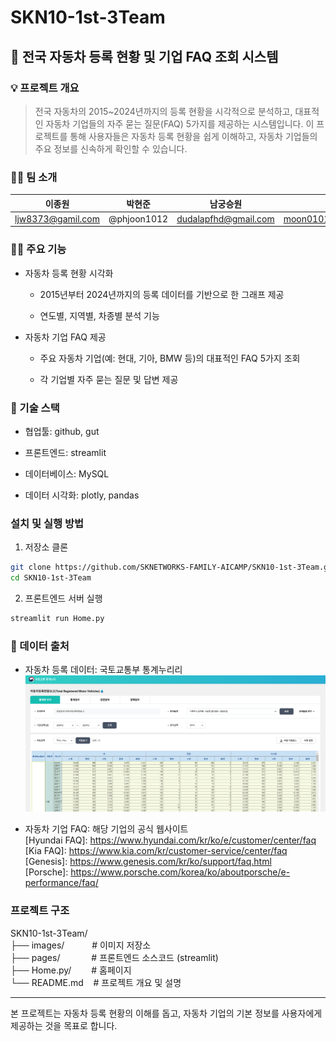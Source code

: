 # SKN10-1st-3Team

## 🚗 전국 자동차 등록 현황 및 기업 FAQ 조회 시스템

### 💡 프로젝트 개요

>전국 자동차의 2015~2024년까지의 등록 현황을 시각적으로 분석하고, 대표적인 자동차 기업들의 자주 묻는 질문(FAQ) 5가지를 제공하는 시스템입니다. 이 프로젝트를 통해 사용자들은 자동차 등록 현황을 쉽게 이해하고, 자동차 기업들의 주요 정보를 신속하게 확인할 수 있습니다.

### 👯‍♂️ 팀 소개

|이종원|박현준|남궁승원|문승기|이태수|장윤홍|
|:---:|:----:|:-----:|:---:|:----:|:----:|
|ljw8373@gamil.com|@phjoon1012|dudalapfhd@gmail.com|moon010103@naver.com|beartaesu@naver.com|ccbb15379@naver.com

### 🧑‍💻 주요 기능

- 자동차 등록 현황 시각화

    - 2015년부터 2024년까지의 등록 데이터를 기반으로 한 그래프 제공

    - 연도별, 지역별, 차종별 분석 기능

- 자동차 기업 FAQ 제공

    - 주요 자동차 기업(예: 현대, 기아, BMW 등)의 대표적인 FAQ 5가지 조회

    - 각 기업별 자주 묻는 질문 및 답변 제공

### 🔧 기술 스택

- 협업툴: github, gut

- 프론트엔드: streamlit

- 데이터베이스: MySQL

- 데이터 시각화: plotly, pandas

### 설치 및 실행 방법

1. 저장소 클론

```bash
git clone https://github.com/SKNETWORKS-FAMILY-AICAMP/SKN10-1st-3Team.git
cd SKN10-1st-3Team
```

2. 프론트엔드 서버 실행

```bash
streamlit run Home.py
```

### 📑 데이터 출처

- 자동차 등록 데이터: 국토교통부 통계누리리
![data image](./images/data_1.png)

- 자동차 기업 FAQ: 해당 기업의 공식 웹사이트   
\[Hyundai FAQ]: https://www.hyundai.com/kr/ko/e/customer/center/faq   
\[Kia FAQ]: https://www.kia.com/kr/customer-service/center/faq   
\[Genesis]: https://www.genesis.com/kr/ko/support/faq.html   
\[Porsche]: https://www.porsche.com/korea/ko/aboutporsche/e-performance/faq/   

### 프로젝트 구조

SKN10-1st-3Team/   
├── images/ &emsp;&emsp;&nbsp;&nbsp;&nbsp;# 이미지 저장소  
├── pages/ &emsp;&emsp;&emsp;&nbsp;# 프론트엔드 소스코드 (streamlit)  
├── Home.py/ &emsp;&emsp;# 홈페이지   
└── README.md &nbsp;&nbsp;&nbsp;# 프로젝트 개요 및 설명

---
본 프로젝트는 자동차 등록 현황의 이해를 돕고, 자동차 기업의 기본 정보를 사용자에게 제공하는 것을 목표로 합니다.